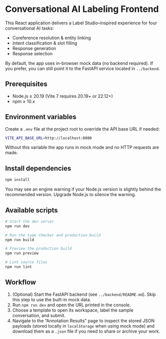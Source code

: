 # Conversational AI Labeling Frontend

This React application delivers a Label Studio–inspired experience for four conversational AI tasks:

- Coreference resolution & entity linking
- Intent classification & slot filling
- Response generation
- Response selection

By default, the app uses in-browser mock data (no backend required). If you prefer, you can still point it to the FastAPI service located in `../backend`.

## Prerequisites

- Node.js ≥ 20.19 (Vite 7 requires 20.19+ or 22.12+)
- npm ≥ 10.x

## Environment variables

Create a `.env` file at the project root to override the API base URL if needed:

```bash
VITE_API_BASE_URL=http://localhost:8000
```

Without this variable the app runs in mock mode and no HTTP requests are made.

## Install dependencies

```bash
npm install
```

You may see an engine warning if your Node.js version is slightly behind the recommended version. Upgrade Node.js to silence the warning.

## Available scripts

```bash
# Start the dev server
npm run dev

# Run the type checker and production build
npm run build

# Preview the production build
npm run preview

# Lint source files
npm run lint
```

## Workflow

1. (Optional) Start the FastAPI backend (see `../backend/README.md`). Skip this step to use the built-in mock data.
2. Run `npm run dev` and open the URL printed in the console.
3. Choose a template to open its workspace, label the sample conversation, and submit.
4. Navigate to the “Annotation Results” page to inspect the stored JSON payloads (stored locally in `localStorage` when using mock mode) and download them as a `.json` file if you need to share or archive your work.
